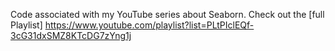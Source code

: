 Code associated with my YouTube series about Seaborn.  Check out the [full Playlist]
https://www.youtube.com/playlist?list=PLtPIclEQf-3cG31dxSMZ8KTcDG7zYng1j


